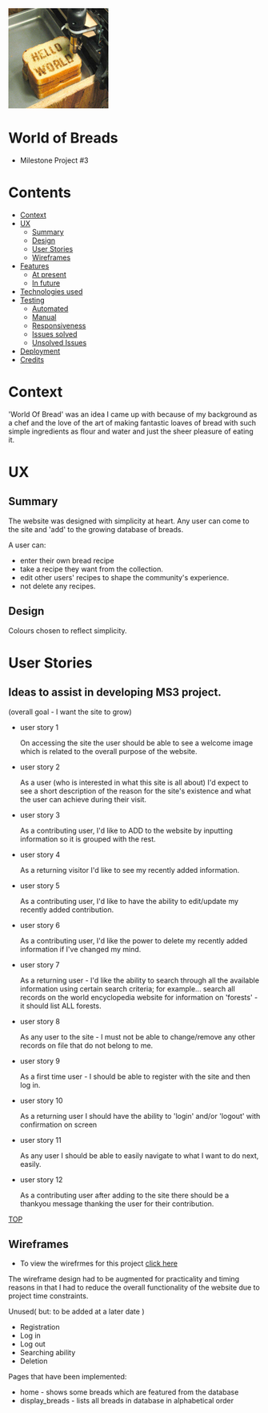 <!-- Image sourced from Hello World! 
    in 100 Programming Languages | beanz Magazine kidscodecs.com -->
<img src="/static/images/helloWorldBread.jpeg" width="200px" height="200px" style="margin: 0;">

# World of Breads
* Milestone Project #3 
#
<div id="top"></div>

# Contents

+ <a href="#context">Context</a>
+ <a href="#ux">UX</a>
  + <a href="#ux">Summary</a>
  + <a href="#ux">Design</a>
  + <a href="#ux">User Stories</a>
  + <a href="#ux">Wireframes</a>
+ <a href="#ux">Features</a>
  + <a href="#ux">At present</a>
  + <a href="#ux">In future</a>
+ <a href="#ux">Technologies used</a>
+ <a href="#ux">Testing</a>
  + <a href="#ux"> Automated</a>
  + <a href="#ux">Manual</a>
  + <a href="#ux">Responsiveness</a>
  + <a href="#ux">Issues solved</a>
  + <a href="#ux">Unsolved Issues</a>
+ <a href="#ux">Deployment</a>
+ <a href="#ux">Credits</a>


<div id="context"></div>

# Context

'World Of Bread' was an idea I came up with because of my background as a chef and the love of the art of making fantastic loaves of bread with such simple ingredients as flour and water and just the sheer pleasure of eating it.

# UX

## Summary

The website was designed with simplicity at heart.
Any user can come to the site and 'add' to the growing database of breads.

A user can:
+ enter their own bread recipe
+ take a recipe they want from the collection.
+ edit other users' recipes to shape the community's experience.
+ not delete any recipes.


## Design
Colours chosen to reflect simplicity.


# User Stories

## Ideas to assist in developing MS3 project.
(overall goal - I want the site to grow) 

+ user story 1

    On accessing the site the user should be able to see a welcome image which is related to the overall purpose of the website.

+ user story 2

    As a user (who is interested in what this site is all about) I'd expect to see a short description of the reason for the site's existence and what the user can achieve during their visit.

+ user story 3

    As a contributing user, I'd like to ADD to the website by inputting information so it is grouped with the rest.

+ user story 4

    As a returning visitor I'd like to see my recently added information.

+ user story 5

    As a contributing user, I'd like to have the ability to edit/update my recently added contribution.

+ user story 6

    As a contributing user, I'd like the power to delete my recently added information if I've changed my mind.

+ user story 7

     As a returning user - I'd like the ability to search through all the available information using certain search criteria; for example... search all records on the world encyclopedia website for information on 'forests' - it should list ALL forests.

+ user story 8

    As any user to the site - I must not be able to change/remove any other records on file that do not belong to me.

+ user story 9

    As a first time user - I should be able to register with the site and then log in.

+ user story 10

    As a returning user I should have the ability to 'login' and/or 'logout' with confirmation on screen

+ user story 11

    As any user I should be able to easily navigate to what I want to do next, easily.

+ user story 12

    As a contributing user after adding to the site there should be a thankyou message thanking the user for their contribution.

<div><a href="#top">TOP</a></div>

## Wireframes

 + To view the wirefrmes for this project [click here](https://github.com/GOSUB-C64/CI-Project-MS3/tree/master/static/project_wireframes/data-centric-MS3-project-wireframes.pdf)

The wireframe design had to be augmented for practicality and timing reasons in that I had to reduce the overall functionality of the website due to project time constraints.

Unused( but: to be added at a later date )

+ Registration
+ Log in
+ Log out
+ Searching ability
+ Deletion

Pages that have been implemented:

+ home - shows some breads which are featured from the database
+ display_breads - lists all breads in database in alphabetical order

